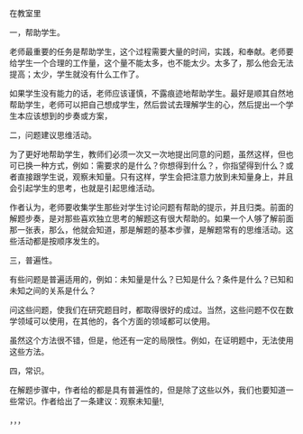 在教室里

一，帮助学生。

​       老师最重要的任务是帮助学生，这个过程需要大量的时间，实践，和奉献。老师要给学生一个合理的工作量，这个量不能太多，也不能太少。太多了，那么他会无法提高；太少，学生就没有什么工作了。

​        如果学生没有能力的话，老师应该谨慎，不露痕迹地帮助学生。最好是顺其自然地帮助学生，老师可以把自己想成学生，然后尝试去理解学生的心，然后提出一个学生本应该想到的步奏或方案，



二，问题建议思维活动。

​        为了更好地帮助学生，教师们必须一次又一次地提出同意的问题，虽然这样，但也可已换一种方式，例如：需要求的是什么？你想得到什么？，你指望得到什么？或者直接跟学生说，观察未知量。只有这样，学生会把注意力放到未知量身上，并且会引起学生的思考，也就是引起思维活动。

​        作者认为，老师要收集学生那些对学生讨论问题有帮助的提示，并且归类。前面的解题步奏，是对那些喜欢独立思考的解题这有很大帮助的。如果一个人够了解前面那一张表，那么，他就会知道，那是解题的基本步骤，是解题常有的思维活动。这些活动都是按顺序发生的。



三，普遍性。

​        有些问题是普遍适用的，例如：未知量是什么？已知是什么？条件是什么？已知和未知之间的关系是什么？

​        问这些问题，使我们在研究题目时，都取得很好的成过。当然，这些问题不仅在数学领域可以使用，在其他的，各个方面的领域都可以使用。

​        虽然这个方法很不错，但是，他还有一定的局限性。例如，在证明题中，无法使用这些方法。



四，常识。

​       在解题步骤中，作者给的都是具有普遍性的，但是除了这些以外，我们也要知道一些常识。作者给出了一条建议：观察未知量!,

，，，